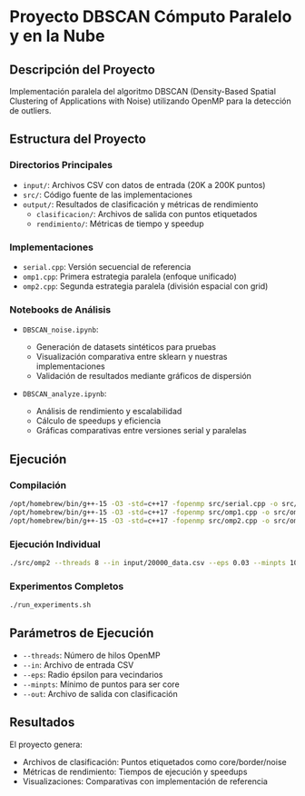 # Proyecto DBSCAN Cómputo Paralelo y en la Nube

## Descripción del Proyecto
Implementación paralela del algoritmo DBSCAN (Density-Based Spatial Clustering of Applications with Noise) utilizando OpenMP para la detección de outliers.

## Estructura del Proyecto

### Directorios Principales
- `input/`: Archivos CSV con datos de entrada (20K a 200K puntos)  
- `src/`: Código fuente de las implementaciones  
- `output/`: Resultados de clasificación y métricas de rendimiento
  - `clasificacion/`: Archivos de salida con puntos etiquetados  
  - `rendimiento/`: Métricas de tiempo y speedup  

### Implementaciones
- `serial.cpp`: Versión secuencial de referencia  
- `omp1.cpp`: Primera estrategia paralela (enfoque unificado)  
- `omp2.cpp`: Segunda estrategia paralela (división espacial con grid)  

### Notebooks de Análisis
- `DBSCAN_noise.ipynb`:
  - Generación de datasets sintéticos para pruebas  
  - Visualización comparativa entre sklearn y nuestras implementaciones  
  - Validación de resultados mediante gráficos de dispersión  

- `DBSCAN_analyze.ipynb`:
  - Análisis de rendimiento y escalabilidad  
  - Cálculo de speedups y eficiencia  
  - Gráficas comparativas entre versiones serial y paralelas  

## Ejecución

### Compilación
```bash
/opt/homebrew/bin/g++-15 -O3 -std=c++17 -fopenmp src/serial.cpp -o src/serial
/opt/homebrew/bin/g++-15 -O3 -std=c++17 -fopenmp src/omp1.cpp -o src/omp1
/opt/homebrew/bin/g++-15 -O3 -std=c++17 -fopenmp src/omp2.cpp -o src/omp2
````

### Ejecución Individual

```bash
./src/omp2 --threads 8 --in input/20000_data.csv --eps 0.03 --minpts 10 --out output/20000_results.csv
```

### Experimentos Completos

```bash
./run_experiments.sh
```

## Parámetros de Ejecución

* `--threads`: Número de hilos OpenMP
* `--in`: Archivo de entrada CSV
* `--eps`: Radio épsilon para vecindarios
* `--minpts`: Mínimo de puntos para ser core
* `--out`: Archivo de salida con clasificación

## Resultados

El proyecto genera:

* Archivos de clasificación: Puntos etiquetados como core/border/noise
* Métricas de rendimiento: Tiempos de ejecución y speedups
* Visualizaciones: Comparativas con implementación de referencia
